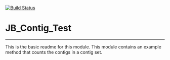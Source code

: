 [![Build Status](https://travis-ci.org/jkbaumohl/JB_Contig_Test.svg?branch=master)](https://travis-ci.org/jkbaumohl/JB_Contig_Test)

# JB_Contig_Test
---

This is the basic readme for this module. This module contains an example method that counts the contigs in a contig set.
